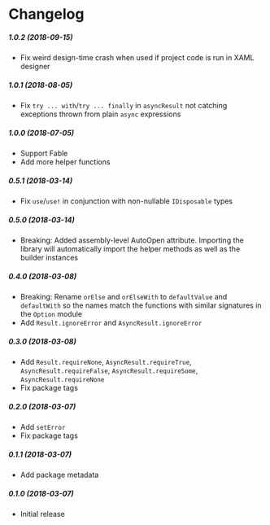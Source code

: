 Changelog
===

##### 1.0.2 (2018-09-15)

- Fix weird design-time crash when used if project code is run in XAML designer

##### 1.0.1 (2018-08-05)

* Fix `try ... with`/`try ... finally` in `asyncResult` not catching exceptions thrown from plain `async` expressions

##### 1.0.0 (2018-07-05)

* Support Fable
* Add more helper functions

##### 0.5.1 (2018-03-14)

* Fix `use`/`use!` in conjunction with non-nullable `IDisposable` types

##### 0.5.0 (2018-03-14)

* Breaking: Added assembly-level AutoOpen attribute. Importing the library will automatically import the helper methods as well as the builder instances

##### 0.4.0 (2018-03-08)

* Breaking: Rename `orElse` and `orElseWith` to `defaultValue` and `defaultWith` so the names match the functions with similar signatures in the `Option` module
* Add `Result.ignoreError` and `AsyncResult.ignoreError`

##### 0.3.0 (2018-03-08)

* Add `Result.requireNone`, `AsyncResult.requireTrue`, `AsyncResult.requireFalse`, `AsyncResult.requireSome`, `AsyncResult.requireNone`
* Fix package tags

##### 0.2.0 (2018-03-07)

* Add `setError`
* Fix package tags

##### 0.1.1 (2018-03-07)

* Add package metadata

##### 0.1.0 (2018-03-07)

* Initial release
